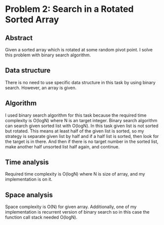 # Problem 2: Search in a Rotated Sorted Array
## Abstract
Given a sorted array which is rotated at some random pivot point.
I solve this problem with binary search algorithm.

## Data structure
There is no need to use specific data structure in this task by using binary search.
However, an array is given.

## Algorithm
I used binary search algorithm for this task because the required time complexity is O(logN) where N is an target integer.
Binary search algorithm can search given sorted list with O(logN).
In this task given list is not sorted but rotated.
This means at least half of the given list is sorted, so my strategy is separate given list by half and if a half list is sorted, then look for the target is in there.
And then if there is no target number in the sorted list, make another half unsorted list half again, and continue.

## Time analysis
Required time complexity is O(logN) where N is size of array, and my implementation is on it.

## Space analysis
Space complexity is O(N) for given array.
Additionally, one of my implementation is recurrent version of binary search so in this case the function call stack needed O(logN).
